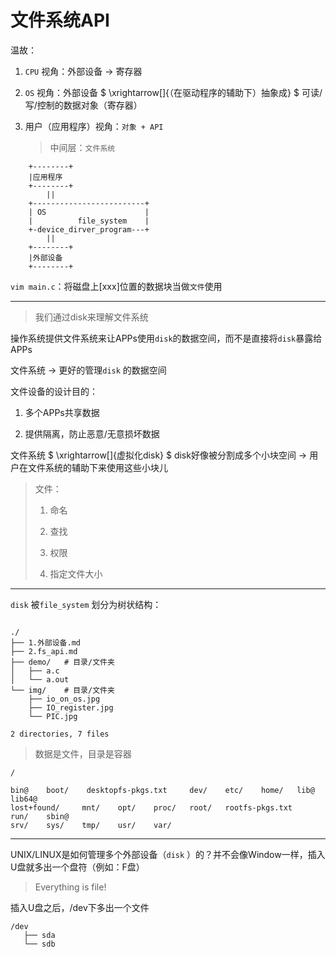 # 文件系统API

温故：

1. `CPU` 视角：外部设备 $\rightarrow$ 寄存器 

2. `OS` 视角：外部设备 $ \xrightarrow[]{（在驱动程序的辅助下）抽象成} $ 可读/写/控制的数据对象（寄存器）

3. 用户（应用程序）视角：`对象 + API` 
    > 中间层：`文件系统` 


```shell
    +--------+
    |应用程序
    +--------+
        ||
    +-------------------------+
    | OS                      |           
    |          file_system    | 
    +-device_dirver_program---+
        ||
    +--------+
    |外部设备
    +--------+

```

`vim main.c`：将磁盘上[xxx]位置的数据块当做`文件`使用


--- 

> 我们通过disk来理解文件系统

操作系统提供文件系统来让APPs使用`disk`的数据空间，而不是直接将`disk`暴露给APPs

文件系统 $\rightarrow$ 更好的管理`disk` 的数据空间

文件设备的设计目的：

1. 多个APPs共享数据

2. 提供隔离，防止恶意/无意损坏数据

文件系统 $ \xrightarrow[]{虚拟化disk} $ disk好像被分割成多个小块空间 $\rightarrow$ 用户在文件系统的辅助下来使用这些小块儿

> 文件：
>
> 1. 命名
> 
> 2. 查找
> 
> 3. 权限
> 
> 4. 指定文件大小
 
---


`disk` 被`file_system` 划分为树状结构：

```shell

./
├── 1.外部设备.md
├── 2.fs_api.md
├── demo/   # 目录/文件夹
│   ├── a.c
│   └── a.out
└── img/    # 目录/文件夹
    ├── io_on_os.jpg
    ├── IO_register.jpg
    └── PIC.jpg

2 directories, 7 files
```

> 数据是文件，目录是容器

```shell
/

bin@    boot/    desktopfs-pkgs.txt     dev/    etc/    home/   lib@    lib64@
lost+found/     mnt/    opt/    proc/   root/   rootfs-pkgs.txt     run/    sbin@
srv/    sys/    tmp/    usr/    var/

```


---

UNIX/LINUX是如何管理多个外部设备（`disk` ）的？并不会像Window一样，插入U盘就多出一个盘符（例如：F盘）

> Everything is file!

插入U盘之后，/dev下多出一个文件

```shell
/dev
   ├── sda
   └── sdb

```
